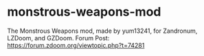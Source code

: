 # monstrous-weapons-mod
The Monstrous Weapons mod, made by yum13241, for Zandronum, LZDoom, and GZDoom.
Forum Post: https://forum.zdoom.org/viewtopic.php?t=74281


